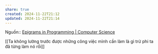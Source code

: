 ```yaml
---
share: true
created: 2024-11-22T21:12
updated: 2024-11-22T21:14
---
```

Nguồn:: [Epigrams in Programming | Computer Science](https://cpsc.yale.edu/epigrams-programming)

[[Ta không lường trước được những công việc mình cần làm là gì trừ phi ta đã từng làm nó rồi]]